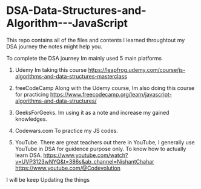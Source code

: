 # DSA-Data-Structures-and-Algorithm---JavaScript
This repo contains all of the files and contents I learned throughtout my DSA journey the notes might help you.

To complete the DSA journey Im mainly used 5
main platforms

1. Udemy
    Im taking this course https://leapfrog.udemy.com/course/js-algorithms-and-data-structures-masterclass
    
2. freeCodeCamp
    Along with the Udemy course, Im also doing this course for practicing https://www.freecodecamp.org/learn/javascript-algorithms-and-data-structures/

3. GeeksForGeeks.
    Im using it as a note and increase my gained knowledges.
 
4. Codewars.com
    To practice my JS codes.
    
5. YouTube.
    There are great teachers out there in YouTube, I generally use YouTube in DSA for guidence purpose only. To know how to actually learn DSA.
    https://www.youtube.com/watch?v=UVP3123wNYQ&t=386s&ab_channel=NishantChahar 
    https://www.youtube.com/@Codevolution
 
 I will be keep Updating the things
